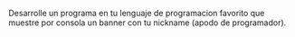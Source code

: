 Desarrolle un programa en tu lenguaje de programacion favorito que muestre por consola un banner con tu nickname (apodo de programador).
